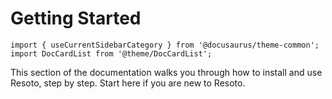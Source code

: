 # Getting Started

```mdx-code-block
import { useCurrentSidebarCategory } from '@docusaurus/theme-common';
import DocCardList from '@theme/DocCardList';
```

This section of the documentation walks you through how to install and use Resoto, step by step. Start here if you are new to Resoto.

<DocCardList items={useCurrentSidebarCategory().items}/>
